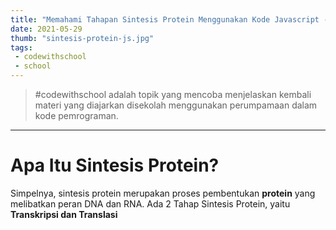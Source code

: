 ```yaml
---
title: "Memahami Tahapan Sintesis Protein Menggunakan Kode Javascript - Transkripsi"
date: 2021-05-29
thumb: "sintesis-protein-js.jpg"
tags: 
 - codewithschool
 - school
---
```


> \#codewithschool adalah topik yang mencoba menjelaskan kembali materi yang diajarkan disekolah menggunakan perumpamaan dalam kode pemrograman.

---

# Apa Itu Sintesis Protein?
Simpelnya, sintesis protein merupakan proses pembentukan **protein** yang melibatkan peran DNA dan RNA.
Ada 2 Tahap Sintesis Protein, yaitu **Transkripsi dan Translasi**
